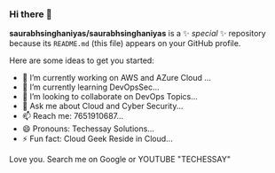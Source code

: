 ### Hi there 👋

**saurabhsinghaniyas/saurabhsinghaniyas** is a ✨ _special_ ✨ repository because its `README.md` (this file) appears on your GitHub profile.

Here are some ideas to get you started:

- 🔭 I’m currently working on AWS and AZure Cloud ...
- 🌱 I’m currently learning DevOpsSec...
- 👯 I’m looking to collaborate on DevOps Topics...
- 💬 Ask me about Cloud and Cyber Security...
- 📫 Reach me: 7651910687...
- 😄 Pronouns: Techessay Solutions...
- ⚡ Fun fact: Cloud Geek Reside in Cloud...

Love you. Search me on Google or YOUTUBE "TECHESSAY"
